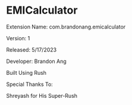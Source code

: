 # EMICalculator
Extension Name: com.brandonang.emicalculator

Version: 1

Released: 5/17/2023

Developer: Brandon Ang 

Built Using Rush 

Special Thanks To:

Shreyash for His Super-Rush
